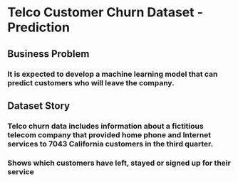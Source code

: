 # Telco Customer Churn Dataset - Prediction

## Business Problem

### It is expected to develop a machine learning model that can predict customers who will leave the company.

## Dataset Story

### Telco churn data includes information about a fictitious telecom company that provided home phone and Internet services to 7043 California customers in the third quarter.
### Shows which customers have left, stayed or signed up for their service
